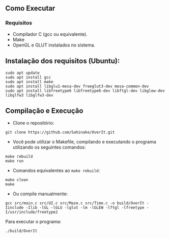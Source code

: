 ## Como Executar
### Requisitos
* Compilador C (gcc ou equivalente).
* Make
* OpenGL e GLUT instalados no sistema.

## Instalação dos requisitos (Ubuntu):
```
sudo apt update
sudo apt install gcc
sudo apt install make
sudo apt install libglu1-mesa-dev freeglut3-dev mesa-common-dev
sudo apt install libfreetype6 libfreetype6-dev libftgl-dev libglew-dev libglfw3 libglfw3-dev
```

## Compilação e Execução
* Clone o repositório:

``` 
git clone https://github.com/Sahinake/OverIt.git
```
* Você pode utilizar o Makefile, compilando e executando o programa utilizando os seguintes comandos:
```
make rebuild
make run
```

* Comandos equivalentes ao ```make rebuild```:
```
make clean
make
```

* Ou compile manualmente:
```
gcc src/main.c src/UI.c src/Maze.c src/Time.c -o build/OverIt -Iinclude -Ilib -lGL -lGLU -lglut -lm -lGLEW -lftgl -lfreetype -I/usr/include/freetype2
```

Para executar o programa:
```
./build/OverIt
```

